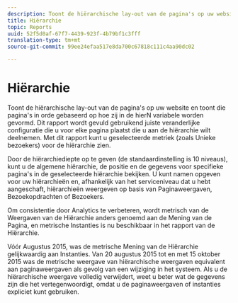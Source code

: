 ```yaml
---
description: Toont de hiërarchische lay-out van de pagina's op uw website en toont die pagina's in orde gebaseerd op hoe zij in de hierN variabele worden gevormd. Dit rapport wordt gevuld gebruikend juiste veranderlijke configuratie die u voor elke pagina plaatst die u aan de hiërarchie wilt deelnemen. Met dit rapport kunt u geselecteerde metriek (zoals Unieke bezoekers) voor de hiërarchie zien.
title: Hiërarchie
topic: Reports
uuid: 52f5d0af-67f7-4439-923f-4b79bf1c3fff
translation-type: tm+mt
source-git-commit: 99ee24efaa517e8da700c67818c111c4aa90dc02

---
```



# Hiërarchie

Toont de hiërarchische lay-out van de pagina&#39;s op uw website en toont die pagina&#39;s in orde gebaseerd op hoe zij in de hierN variabele worden gevormd. Dit rapport wordt gevuld gebruikend juiste veranderlijke configuratie die u voor elke pagina plaatst die u aan de hiërarchie wilt deelnemen. Met dit rapport kunt u geselecteerde metriek (zoals Unieke bezoekers) voor de hiërarchie zien.

Door de hiërarchiediepte op te geven (de standaardinstelling is 10 niveaus), kunt u de algemene hiërarchie, de positie en de gegevens voor specifieke pagina&#39;s in de geselecteerde hiërarchie bekijken. U kunt namen opgeven voor uw hiërarchieën en, afhankelijk van het serviceniveau dat u hebt aangeschaft, hiërarchieën weergeven op basis van Paginaweergaven, Bezoekopdrachten of Bezoekers.

Om consistentie door Analytics te verbeteren, wordt metrisch van de Weergaven van de Hiërarchie anders genoemd aan de Mening van de Pagina, en metrische Instanties is nu beschikbaar in het rapport van de Hiërarchie.

Vóór Augustus 2015, was de metrische Mening van de Hiërarchie gelijkwaardig aan Instanties. Van 20 augustus 2015 tot en met 15 oktober 2015 was de metrische weergave van hiërarchische weergaven equivalent aan paginaweergaven als gevolg van een wijziging in het systeem. Als u de hiërarchische weergave volledig verwijdert, weet u beter wat de gegevens zijn die het vertegenwoordigt, omdat u de paginaweergaven of instanties expliciet kunt gebruiken.

